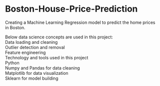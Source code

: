 # Boston-House-Price-Prediction
Creating a Machine Learning Regression model to predict the home prices in Boston.<br /> 

Below data science concepts are used in this project: <br /> 
    Data loading and cleaning <br />
    Outlier detection and removal <br />
    Feature engineering <br />
Technology and tools used in this project <br />
    Python <br />
    Numpy and Pandas for data cleaning <br />
    Matplotlib for data visualization <br />
    Sklearn for model building<br />
